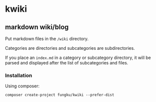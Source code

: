 # kwiki

## markdown wiki/blog

Put markdown files in the `/wiki` directory.

Categories are directories and subcategories are subdirectories.
 
 If you place an `index.md` in a category or subcategory directory, it will be parsed and displayed after the list of 
 subcategories and files.
 
 ### Installation
 
 Using composer:
 
 ```
 composer create-project fungku/kwiki --prefer-dist
 ```
 
 